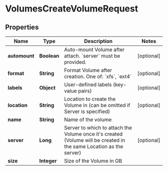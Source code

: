 

# VolumesCreateVolumeRequest


## Properties

| Name | Type | Description | Notes |
|------------ | ------------- | ------------- | -------------|
|**automount** | **Boolean** | Auto-mount Volume after attach. &#x60;server&#x60; must be provided. |  [optional] |
|**format** | **String** | Format Volume after creation. One of: &#x60;xfs&#x60;, &#x60;ext4&#x60; |  [optional] |
|**labels** | **Object** | User-defined labels (key-value pairs) |  [optional] |
|**location** | **String** | Location to create the Volume in (can be omitted if Server is specified) |  [optional] |
|**name** | **String** | Name of the volume |  |
|**server** | **Long** | Server to which to attach the Volume once it&#39;s created (Volume will be created in the same Location as the server) |  [optional] |
|**size** | **Integer** | Size of the Volume in GB |  |



